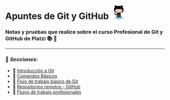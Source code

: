   # Apuntes de Git y GitHub  <img src=".//Imagenes//logo3.png" width=50px> 
### Notas y pruebas que realice sobre el curso Profesional de Git y GitHub de Platzi :books: :pushpin:
---
### :bookmark: *Secciones:* 
- :open_file_folder: [Introducción a Git](.//Introduccion_Git//Apuntes.md)
- :open_file_folder: [Comandos Básicos](.//Comandos_Basicos//Apuntes.md)
- :open_file_folder: [Flujo de trabajo básico de Git](.//Flujo_Trabajo_Basico_Git//Apuntes.md)
- :open_file_folder: [Repositorios remotos - GitHub](.//Repositorios_Remotos_GitHub//Apuntes.md)
- :open_file_folder: [Flujos de trabajo profesionales](.//Flujos_Trabajo_Profesionales//Apuntes.md)
